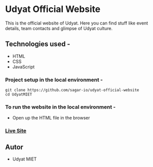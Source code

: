 # Udyat Official Website
This is the official website of Udyat. 
Here you can find stuff like event details, team contacts and glimpse of Udyat culture. 

## Technologies used -
- HTML
- CSS
- JavaScript

### Project setup in the local environment - 
```
git clone https://github.com/sagar-io/udyat-official-website
cd UdyatMIET
```

### To run the website in the local environment - 
- Open up the HTML file in the browser


### [Live Site](https://portfolio-template-io.netlify.app/)

## Autor

- Udyat MIET